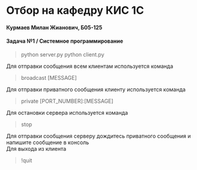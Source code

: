 # Отбор на кафедру КИС 1С

#### Курмаев Милан Жианович, Б05-125

#### Задача №1 / Системное программирование


> python server.py
> python client.py

Для отправки сообщения всем клиентам используется команда  

> broadcast [MESSAGE]  

Для отправки приватного сообщения клиенту используется команда  

> private [PORT_NUMBER]:[MESSAGE]  

Для остановки сервера используется команда  

> stop  

Для отправки сообщения серверу дождитесь приватного сообщения и напишите сообщение в консоль  
Для выхода из клиента  

> !quit
